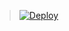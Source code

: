 

> [![Deploy](https://www.herokucdn.com/deploy/button.png)](https://dashboard.heroku.com/new?template=https://github.com/chuckbasswin/ccc111)

